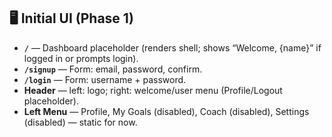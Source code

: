## 🖥️ Initial UI (Phase 1)
- **`/`** — Dashboard placeholder (renders shell; shows “Welcome, {name}” if logged in or prompts login).  
- **`/signup`** — Form: email, password, confirm.  
- **`/login`** — Form: username + password.  
- **Header** — left: logo; right: welcome/user menu (Profile/Logout placeholder).  
- **Left Menu** — Profile, My Goals (disabled), Coach (disabled), Settings (disabled) — static for now.
